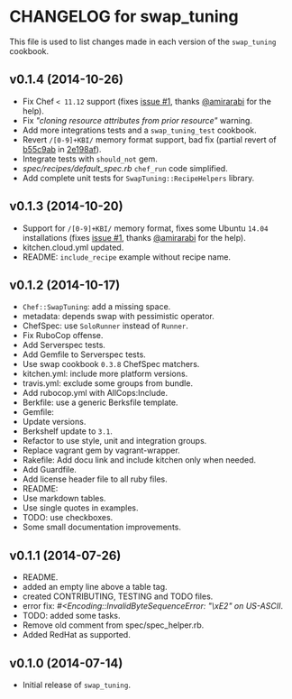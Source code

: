 CHANGELOG for swap_tuning
=========================
This file is used to list changes made in each version of the `swap_tuning` cookbook.

## v0.1.4 (2014-10-26)

* Fix Chef `< 11.12` support (fixes [issue #1](https://github.com/onddo/swap_tuning-cookbook/issues/1), thanks [@amirarabi](https://github.com/amirarabi) for the help).
* Fix *"cloning resource attributes from prior resource"* warning.
* Add more integrations tests and a `swap_tuning_test` cookbook.
* Revert `/[0-9]+KBI/` memory format support, bad fix (partial revert of [b55c9ab](https://github.com/onddo/swap_tuning-cookbook/commit/b55c9ab11f0a11edfeece602ff5e71d99b2e9264) in [2e198af](https://github.com/onddo/swap_tuning-cookbook/commit/2e198af7bc2724fbe907c6602d6d8028a5ca2366)).
* Integrate tests with `should_not` gem.
* *spec/recipes/default_spec.rb* `chef_run` code simplified.
* Add complete unit tests for `SwapTuning::RecipeHelpers` library.

## v0.1.3 (2014-10-20)

* Support for `/[0-9]+KBI/` memory format, fixes some Ubuntu `14.04` installations (fixes [issue #1](https://github.com/onddo/swap_tuning-cookbook/issues/1), thanks [@amirarabi](https://github.com/amirarabi) for the help).
* kitchen.cloud.yml updated.
* README: `include_recipe` example without recipe name.

## v0.1.2 (2014-10-17)

* `Chef::SwapTuning`: add a missing space.
* metadata: depends swap with pessimistic operator.
* ChefSpec: use `SoloRunner` instead of `Runner`.
* Fix RuboCop offense.
* Add Serverspec tests.
 * Add Gemfile to Serverspec tests.
* Use swap cookbook `0.3.8` ChefSpec matchers.
* kitchen.yml: include more platform versions.
* travis.yml: exclude some groups from bundle.
* Add rubocop.yml with AllCops:Include.
* Berkfile: use a generic Berksfile template.
* Gemfile:
 * Update versions.
  * Berkshelf update to `3.1`.
 * Refactor to use style, unit and integration groups.
 * Replace vagrant gem by vagrant-wrapper.
* Rakefile: Add docu link and include kitchen only when needed.
* Add Guardfile.
* Add license header file to all ruby files.
* README:
 * Use markdown tables.
 * Use single quotes in examples.
* TODO: use checkboxes.
* Some small documentation improvements.

## v0.1.1 (2014-07-26)

* README.
 * added an empty line above a table tag.
 * created CONTRIBUTING, TESTING and TODO files.
 * error fix: *#<Encoding::InvalidByteSequenceError: "\xE2" on US-ASCII*.
* TODO: added some tasks.
* Remove old comment from spec/spec_helper.rb.
* Added RedHat as supported.

## v0.1.0 (2014-07-14)

* Initial release of `swap_tuning`.
